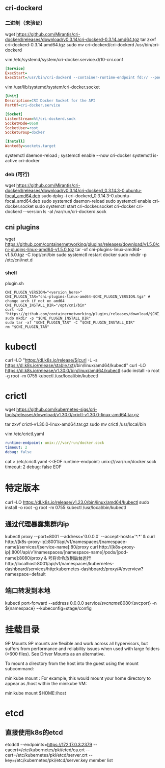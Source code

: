 ## cri-dockerd
### 二进制（未验证）
wget https://github.com/Mirantis/cri-dockerd/releases/download/v0.3.14/cri-dockerd-0.3.14.amd64.tgz
tar zxvf cri-dockerd-0.3.14.amd64.tgz
sudo mv cri-dockerd/cri-dockerd /usr/bin/cri-dockerd

vim /etc/systemd/system/cri-docker.service.d/10-cni.conf
```ini
[Service]
ExecStart=
ExecStart=/usr/bin/cri-dockerd --container-runtime-endpoint fd:// --pod-infra-container-image=registry.cn-hangzhou.aliyuncs.com/google_containers/pause:3.10 --network-plugin=cni --ipv6-dual-stack  --hairpin-mode=hairpin-veth
```
vim /usr/lib/systemd/system/cri-docker.socket
```ini
[Unit]
Description=CRI Docker Socket for the API
PartOf=cri-docker.service

[Socket]
ListenStream=%t/cri-dockerd.sock
SocketMode=0660
SocketUser=root
SocketGroup=docker

[Install]
WantedBy=sockets.target
```
systemctl daemon-reload ; systemctl enable --now cri-docker 
systemctl is-active cri-docker
### deb (可行)
wget https://github.com/Mirantis/cri-dockerd/releases/download/v0.3.14/cri-dockerd_0.3.14.3-0.ubuntu-focal_amd64.deb
sudo dpkg -i cri-dockerd_0.3.14.3-0.ubuntu-focal_amd64.deb
sudo systemctl daemon-reload
sudo systemctl enable cri-docker.socket
sudo systemctl start cri-docker.socket cri-docker
cri-dockerd --version
ls -al /var/run/cri-dockerd.sock

## cni plugins
wget https://github.com/containernetworking/plugins/releases/download/v1.5.0/cni-plugins-linux-amd64-v1.5.0.tgz
tar -xf cni-plugins-linux-amd64-v1.5.0.tgz -C /opt/cni/bin
sudo systemctl restart docker
sudo mkdir -p /etc/cni/net.d
### shell
plugin.sh
```shell
CNI_PLUGIN_VERSION="<version_here>"
CNI_PLUGIN_TAR="cni-plugins-linux-amd64-$CNI_PLUGIN_VERSION.tgz" # change arch if not on amd64
CNI_PLUGIN_INSTALL_DIR="/opt/cni/bin"
curl -LO "https://github.com/containernetworking/plugins/releases/download/$CNI_PLUGIN_VERSION/$CNI_PLUGIN_TAR"
sudo mkdir -p "$CNI_PLUGIN_INSTALL_DIR"
sudo tar -xf "$CNI_PLUGIN_TAR" -C "$CNI_PLUGIN_INSTALL_DIR"
rm "$CNI_PLUGIN_TAR"
```

# kubectl
curl -LO "https://dl.k8s.io/release/$(curl -L -s https://dl.k8s.io/release/stable.txt)/bin/linux/amd64/kubectl"
curl -LO https://dl.k8s.io/release/v1.30.0/bin/linux/amd64/kubectl
sudo install -o root -g root -m 0755 kubectl /usr/local/bin/kubectl

# crictl
wget https://github.com/kubernetes-sigs/cri-tools/releases/download/v1.30.0/crictl-v1.30.0-linux-amd64.tar.gz

tar zxvf crictl-v1.30.0-linux-amd64.tar.gz
sudo mv crictl /usr/local/bin

vim /etc/crictl.yaml
```yaml
runtime-endpoint: unix:///var/run/docker.sock
timeout: 2
debug: false
```

cat > /etc/crictl.yaml <<EOF
runtime-endpoint: unix:///var/run/docker.sock
timeout: 2
debug: false
EOF

# 特定版本
curl -LO https://dl.k8s.io/release/v1.23.0/bin/linux/amd64/kubectl
sudo install -o root -g root -m 0755 kubectl /usr/local/bin/kubectl

## 通过代理暴露集群内ip
kubectl proxy --port=8001 --address='0.0.0.0' --accept-hosts='^.*' &
curl http://[k8s-proxy-ip]:8001/api/v1/namespaces/[namespace-name]/services/[service-name]:80/proxy
curl http://[k8s-proxy-ip]:8001/api/v1/namespaces/[namespace-name]/pods/[pod-name]:8080/proxy
& 号将命令放到后台运行
http://localhost:8001/api/v1/namespaces/kubernetes-dashboard/services/http:kubernetes-dashboard:/proxy/#/overview?namespace=default

## 端口转发到本地
kubectl port-forward --address 0.0.0.0 service/${svcname} 8080:${svcport} -n ${namespace} --kubeconfig=stage/config

# 挂载目录
9P Mounts
9P mounts are flexible and work across all hypervisors, but suffers from performance and reliability issues when used with large folders (>600 files). See Driver Mounts as an alternative.

To mount a directory from the host into the guest using the mount subcommand:

minikube mount <source directory>:<target directory>
For example, this would mount your home directory to appear as /host within the minikube VM:

minikube mount $HOME:/host

# etcd 
## 直接使用k8s的etcd
etcdctl --endpoints=https://172.17.0.3:2379 --cacert=/etc/kubernetes/pki/etcd/ca.crt --cert=/etc/kubernetes/pki/etcd/server.crt --key=/etc/kubernetes/pki/etcd/server.key member list

